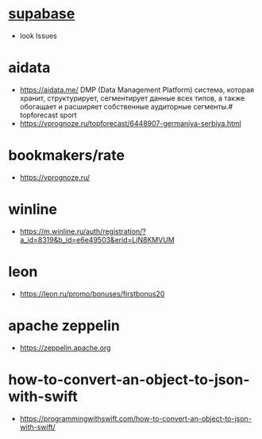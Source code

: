 # [supabase](https://supabase.com)
- look Issues
# aidata
- https://aidata.me/
DMP (Data Management Platform) система, которая хранит, структурирует, сегментирует данные всех типов, а также обогащает и расширяет собственные аудиторные сегменты.# topforecast sport
- https://vprognoze.ru/topforecast/6448907-germaniya-serbiya.html
# bookmakers/rate
- https://vprognoze.ru/
# winline
- https://m.winline.ru/auth/registration/?a_id=8319&b_id=e6e49503&erid=LjN8KMVUM
# leon
- https://leon.ru/promo/bonuses/firstbonus20
# apache zeppelin
- https://zeppelin.apache.org
# how-to-convert-an-object-to-json-with-swift
- https://programmingwithswift.com/how-to-convert-an-object-to-json-with-swift/
